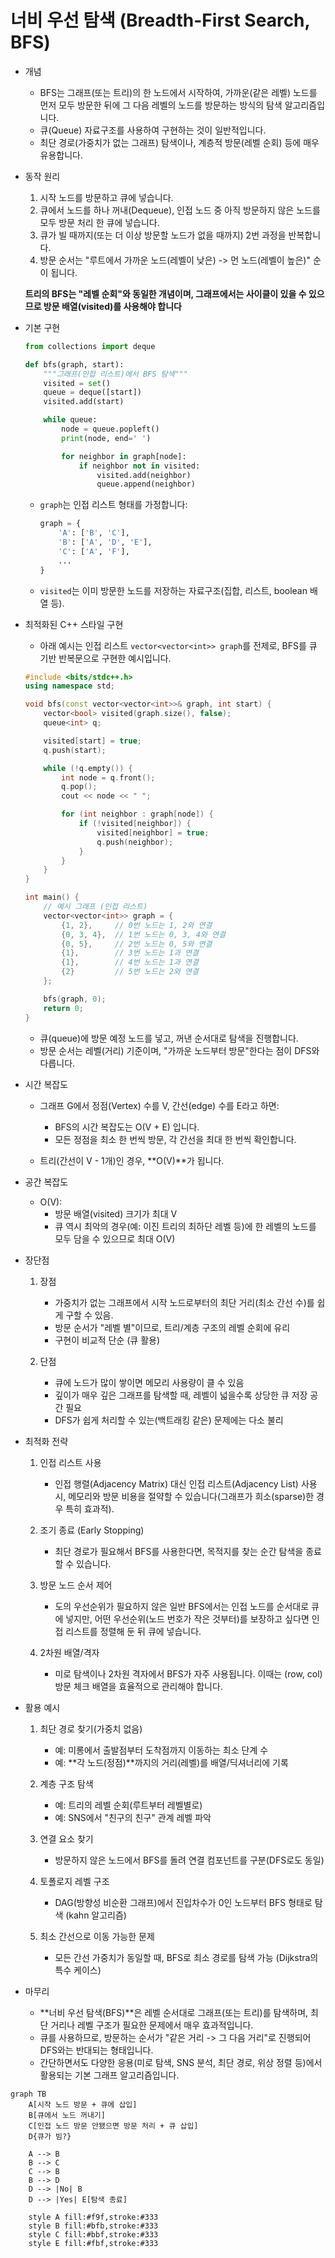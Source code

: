 # 너비 우선 탐색 (Breadth-First Search, BFS)

* 개념
    * BFS는 그래프(또는 트리)의 한 노드에서 시작하여, 가까운(같은 레벨) 노드를 먼저 모두 방문한 뒤에 그 다음 레벨의 노드를 방문하는 방식의 탐색 알고리즘입니다.
    * 큐(Queue) 자료구조를 사용하여 구현하는 것이 일반적입니다.
    * 최단 경로(가중치가 없는 그래프) 탐색이나, 계층적 방문(레벨 순회) 등에 매우 유용합니다.

* 동작 원리
    1. 시작 노드를 방문하고 큐에 넣습니다.
    2. 큐에서 노드를 하나 꺼내(Dequeue), 인접 노드 중 아직 방문하지 않은 노드를 모두 방문 처리 한 큐에 넣습니다.
    3. 큐가 빌 때까지(또는 더 이상 방문할 노드가 없을 때까지) 2번 과정을 반복합니다.
    4. 방문 순서는 "루트에서 가까운 노드(레벨이 낮은) -> 먼 노드(레벨이 높은)" 순이 됩니다.

    **트리의 BFS는 "레벨 순회"와 동일한 개념이며, 그래프에서는 사이클이 있을 수 있으므로 방문 배열(visited)를 사용해야 합니다**

* 기본 구현
    ```python
    from collections import deque

    def bfs(graph, start):
        """그래프(인접 리스트)에서 BFS 탐색"""
        visited = set()
        queue = deque([start])
        visited.add(start)

        while queue:
            node = queue.popleft()
            print(node, end=' ')

            for neighbor in graph[node]:
                if neighbor not in visited:
                    visited.add(neighbor)
                    queue.append(neighbor)
    ```

    * `graph`는 인접 리스트 형태를 가정합니다:
        ```python
        graph = {
            'A': ['B', 'C'],
            'B': ['A', 'D', 'E'],
            'C': ['A', 'F'],
            ...
        }
        ```
    * `visited`는 이미 방문한 노드를 저장하는 자료구조(집합, 리스트, boolean 배열 등).

* 최적화된 C++ 스타일 구현
    - 아래 예시는 인접 리스트 `vector<vector<int>> graph`를 전제로, BFS를 큐 기반 반복문으로 구현한 예시입니다.
    ```cpp
    #include <bits/stdc++.h>
    using namespace std;

    void bfs(const vector<vector<int>>& graph, int start) {
        vector<bool> visited(graph.size(), false);
        queue<int> q;

        visited[start] = true;
        q.push(start);

        while (!q.empty()) {
            int node = q.front();
            q.pop();
            cout << node << " ";

            for (int neighbor : graph[node]) {
                if (!visited[neighbor]) {
                    visited[neighbor] = true;
                    q.push(neighbor);
                }
            }
        }
    }

    int main() {
        // 예시 그래프 (인접 리스트)
        vector<vector<int>> graph = {
            {1, 2},     // 0번 노드는 1, 2와 연결
            {0, 3, 4},  // 1번 노드는 0, 3, 4와 연결
            {0, 5},     // 2번 노드는 0, 5와 연결
            {1},        // 3번 노드는 1과 연결
            {1},        // 4번 노드는 1과 연결
            {2}         // 5번 노드는 2와 연결
        };

        bfs(graph, 0);
        return 0;
    }
    ```
    - 큐(queue<int>)에 방문 예정 노드를 넣고, 꺼낸 순서대로 탐색을 진행합니다.
    - 방문 순서는 레벨(거리) 기준이며, "가까운 노드부터 방문"한다는 점이 DFS와 다릅니다.

* 시간 복잡도
    * 그래프 G에서 정점(Vertex) 수를 V, 간선(edge) 수를 E라고 하면:
        - BFS의 시간 복잡도는 O(V + E) 입니다.
        - 모든 정점을 최소 한 번씩 방문, 각 간선을 최대 한 번씩 확인합니다.
    
    * 트리(간선이 V - 1개)인 경우, **O(V)**가 됩니다.

* 공간 복잡도
    - O(V):
        - 방문 배열(visited) 크기가 최대 V
        - 큐 역시 최악의 경우(예: 이진 트리의 최하단 레벨 등)에 한 레벨의 노드를 모두 담을 수 있으므로 최대 O(V)

* 장단점
    1. 장점
        - 가중치가 없는 그래프에서 시작 노드로부터의 최단 거리(최소 간선 수)를 쉽게 구할 수 있음.
        - 방문 순서가 "레벨 별"이므로, 트리/계층 구조의 레벨 순회에 유리
        - 구현이 비교적 단순 (큐 활용)

    2. 단점
        - 큐에 노드가 많이 쌓이면 메모리 사용량이 클 수 있음
        - 깊이가 매우 깊은 그래프를 탐색할 때, 레벨이 넓을수록 상당한 큐 저장 공간 필요
        - DFS가 쉽게 처리할 수 있는(백트래킹 같은) 문제에는 다소 불리

* 최적화 전략
    1. 인접 리스트 사용
        - 인접 행렬(Adjacency Matrix) 대신 인접 리스트(Adjacency List) 사용 시, 메모리와 방문 비용을 절약할 수 있습니다(그래프가 희소(sparse)한 경우 특히 효과적).

    2. 조기 종료 (Early Stopping)
        - 최단 경로가 필요해서 BFS를 사용한다면, 목적지를 찾는 순간 탐색을 종료할 수 있습니다.

    3. 방문 노드 순서 제어
        - 도의 우선순위가 필요하지 않은 일반 BFS에서는 인접 노드를 순서대로 큐에 넣지만,
        어떤 우선순위(노드 번호가 작은 것부터)를 보장하고 싶다면 인접 리스트를 정렬해 둔 뒤 큐에 넣습니다.

    4. 2차원 배열/격자
        - 미로 탐색이나 2차원 격자에서 BFS가 자주 사용됩니다. 이때는 (row, col) 방문 체크 배열을 효율적으로 관리해야 합니다.

* 활용 예시
    1. 최단 경로 찾기(가중치 없음)
        - 예: 미롱에서 출발점부터 도착점까지 이동하는 최소 단계 수
        - 예: **각 노드(정점)**까지의 거리(레벨)를 배열/딕셔너리에 기록

    2. 계층 구조 탐색
        - 예: 트리의 레벨 순회(루트부터 레벨별로)
        - 예: SNS에서 "친구의 친구" 관계 레벨 파악

    3. 연결 요소 찾기
        - 방문하지 않은 노드에서 BFS를 돌려 연결 컴포넌트를 구분(DFS로도 동일)

    4. 토폴로지 레벨 구조
        - DAG(방향성 비순환 그래프)에서 진입차수가 0인 노드부터 BFS 형태로 탐색 (kahn 알고리즘)

    5. 최소 간선으로 이동 가능한 문제
        - 모든 간선 가중치가 동일할 때, BFS로 최소 경로를 탐색 가능 (Dijkstra의 특수 케이스)

* 마무리
    - **너비 우선 탐색(BFS)**은 레벨 순서대로 그래프(또는 트리)를 탐색하며, 최단 거리나 레벨 구조가 필요한 문제에서 매우 효과적입니다.
    - 큐를 사용하므로, 방문하는 순서가 "같은 거리 -> 그 다음 거리"로 진행되어 DFS와는 반대되는 형태입니다.
    - 간단하면서도 다양한 응용(미로 탐색, SNS 분석, 최단 경로, 위상 정렬 등)에서 활용되는 기본 그래프 알고리즘입니다.

```mermaid
graph TB
    A[시작 노드 방문 + 큐에 삽입]
    B[큐에서 노드 꺼내기] 
    C[인접 노드 방문 안됐으면 방문 처리 + 큐 삽입]
    D{큐가 빔?}

    A --> B
    B --> C
    C --> B
    B --> D
    D --> |No| B
    D --> |Yes| E[탐색 종료]

    style A fill:#f9f,stroke:#333
    style B fill:#bfb,stroke:#333
    style C fill:#bbf,stroke:#333
    style E fill:#fbf,stroke:#333

```